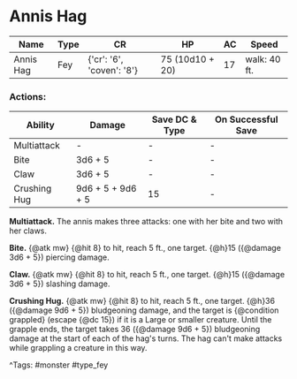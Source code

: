 # Annis Hag

| Name | Type | CR | HP | AC | Speed |
|------|------|----|----|----|-------|
| Annis Hag | Fey | {'cr': '6', 'coven': '8'} | 75 (10d10 + 20) | 17 | walk: 40 ft. |

### Actions:

| Ability | Damage | Save DC & Type | On Successful Save |
|---------|--------|----------------|--------------------|
| Multiattack | - | - | - |
| Bite | 3d6 + 5 | - | - |
| Claw | 3d6 + 5 | - | - |
| Crushing Hug | 9d6 + 5 + 9d6 + 5 | 15 | - |


**Multiattack.** The annis makes three attacks: one with her bite and two with her claws.

**Bite.** {@atk mw} {@hit 8} to hit, reach 5 ft., one target. {@h}15 ({@damage 3d6 + 5}) piercing damage.

**Claw.** {@atk mw} {@hit 8} to hit, reach 5 ft., one target. {@h}15 ({@damage 3d6 + 5}) slashing damage.

**Crushing Hug.** {@atk mw} {@hit 8} to hit, reach 5 ft., one target. {@h}36 ({@damage 9d6 + 5}) bludgeoning damage, and the target is {@condition grappled} (escape {@dc 15}) if it is a Large or smaller creature. Until the grapple ends, the target takes 36 ({@damage 9d6 + 5}) bludgeoning damage at the start of each of the hag's turns. The hag can't make attacks while grappling a creature in this way.

^Tags: #monster #type_fey